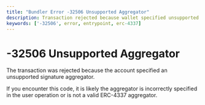 ```yaml
---
title: "Bundler Error -32506 Unsupported Aggregator" 
description: Transaction rejected because wallet specified unsupported signature aggregator
keywords: ['-32506', error, entrypoint, erc-4337]
---
```


# -32506 Unsupported Aggregator  

The transaction was rejected because the account specified an unsupported signature aggregator.

If you encounter this code, it is likely the aggregator is incorrectly specified in the user operation or is not a valid ERC-4337 aggregator.

